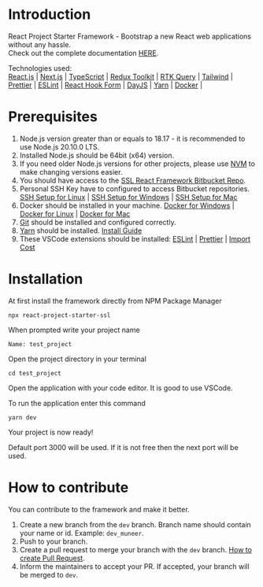 # Introduction

React Project Starter Framework - Bootstrap a new React web applications without any hassle.<br/>
Check out the complete documentation [HERE](https://bitbucket.org/sslengineering/ssl-react/src/main/README.md).<br/>

Technologies used: <br/>
[React.js](https://react.dev/learn) |
[Next.js](https://nextjs.org/docs) |
[TypeScript](https://www.typescriptlang.org/docs) |
[Redux Toolkit](https://redux-toolkit.js.org/introduction/getting-started) |
[RTK Query](https://redux-toolkit.js.org/rtk-query/overview) |
[Tailwind](https://v2.tailwindcss.com/docs) |
[Prettier](https://prettier.io/docs/en) |
[ESLint](https://eslint.org/docs/latest/rules) |
[React Hook Form](https://react-hook-form.com/get-started) |
[DayJS](https://day.js.org/en) |
[Yarn](https://yarnpkg.com) |
[Docker](https://docs.docker.com) |

# Prerequisites

1. Node.js version greater than or equals to 18.17 - it is recommended to use Node.js 20.10.0 LTS.
2. Installed Node.js should be 64bit (x64) version.
3. If you need older Node.js versions for other projects, please use [NVM](https://codedamn.com/news/nodejs/nvm-installation-setup-guide) to make changing versions easier.
4. You should have access to the [SSL React Framework Bitbucket Repo](https://bitbucket.org/sslengineering/ssl-react/src/main).
5. Personal SSH Key have to configured to access Bitbucket repositories. [SSH Setup for Linux](https://support.atlassian.com/bitbucket-cloud/docs/set-up-personal-ssh-keys-on-linux) | [SSH Setup for Windows](https://support.atlassian.com/bitbucket-cloud/docs/set-up-personal-ssh-keys-on-windows) | [SSH Setup for Mac](https://support.atlassian.com/bitbucket-cloud/docs/set-up-pipelines-ssh-keys-on-macos)
6. Docker should be installed in your machine. [Docker for Windows](https://docs.docker.com/desktop/install/windows-install) | [Docker for Linux](https://docs.docker.com/desktop/install/linux-install) | [Docker for Mac](https://docs.docker.com/desktop/install/mac-install)
7. [Git](https://git-scm.com/book/en/v2/Getting-Started-Installing-Git) should be installed and configured correctly.
8. [Yarn](https://yarnpkg.com) should be installed. [Install Guide](https://classic.yarnpkg.com/lang/en/docs/install/#windows-stable)
9. These VSCode extensions should be installed: [ESLint](https://marketplace.visualstudio.com/items?itemName=dbaeumer.vscode-eslint) | [Prettier](https://marketplace.visualstudio.com/items?itemName=esbenp.prettier-vscode) | [Import Cost](https://marketplace.visualstudio.com/items?itemName=wix.vscode-import-cost)

# Installation

At first install the framework directly from NPM Package Manager

```
npx react-project-starter-ssl
```

When prompted write your project name

```
Name: test_project
```

Open the project directory in your terminal

```
cd test_project
```

Open the application with your code editor. It is good to use VSCode.

To run the application enter this command

```
yarn dev
```

Your project is now ready!

Default port 3000 will be used. If it is not free then the next port will be used.

# How to contribute

You can contribute to the framework and make it better.

1. Create a new branch from the `dev` branch. Branch name should contain your name or id. Example: `dev_muneer`.
2. Push to your branch.
3. Create a pull request to merge your branch with the `dev` branch. [How to create Pull Request](https://support.atlassian.com/bitbucket-cloud/docs/create-a-pull-request).
4. Inform the maintainers to accept your PR. If accepted, your branch will be merged to `dev`.
